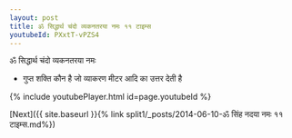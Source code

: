 ```yaml
---
layout: post
title: ॐ सिद्धार्थ चंदो व्यकनतरया नमः ११ टाइम्स
youtubeId: PXxtT-vPZS4
---
```

 
 
 ॐ सिद्धार्थ चंदो व्यकनतरया नमः  
 
 -  गुप्त शक्ति कौन है जो व्याकरण मीटर आदि का उत्तर देती है 
 
  
 
  
 
 
 
 
 
 


{% include youtubePlayer.html id=page.youtubeId %}
 
[Next]({{ site.baseurl }}{% link  split1/_posts/2014-06-10-ॐ सिंह नदया नमः ११ टाइम्स.md%})
 
